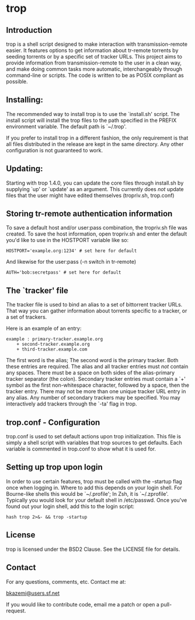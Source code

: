# trop
## Introduction

trop is a shell script designed to make interaction with
transmission-remote easier. It features options to get
information about tr-remote torrents by seeding torrents
or by a specific set of tracker URLs. This project aims to
provide information from transmission-remote to the user
in a clean way, and make doing common tasks more automatic,
interchangeably through command-line or scripts. The code
is written to be as POSIX compliant as possible.

## Installing:

The recommended way to install trop is to use the \`install.sh'
script. The install script will install the trop files to the
path specified in the PREFIX environment variable. The default
path is \`~/.trop'.

If you prefer to install trop in a different
fashion, the only requirement is that all files distributed in
the release are kept in the same directory. Any other configuration
is not guaranteed to work.

## Updating:

Starting with trop 1.4.0, you can update the core files through install.sh by supplying
\`up' or \`update' as an argument. This currently does _not_ update files
that the user might have edited themselves (tropriv.sh, trop.conf)

## Storing tr-remote authentication information

To save a default host and/or user:pass combination, the tropriv.sh file was created.
To save the host information, open tropriv.sh and enter the default you'd like to use in
the HOSTPORT variable like so:
```
HOSTPORT='example.org:1234' # set here for default
```
And likewise for the user:pass (-n switch in tr-remote)
```
AUTH='bob:secretpass' # set here for default
```

## The \`tracker' file

The tracker file is used to bind an alias to a set of bittorrent tracker
URLs. That way you can gather information about torrents specific to a tracker, or a
set of trackers.

Here is an example of an entry:
```
example : primary-tracker.example.org
	+ second-tracker.example.org
	+ third-tracker.example.com
```
The first word is the alias; The second word is the primary tracker. Both these entries
are required. The alias and all tracker entries must _not_ contain any spaces. There must
be a space on both sides of the alias-primary tracker separator (the colon).
Secondary tracker entries must contain a \`+' symbol as the first non-whitespace character,
followed by a space, then the tracker entry. There may not be more than one unique tracker URL entry
in any alias. Any number of secondary trackers may be specified. You may interactively add trackers
through the \`-ta' flag in trop.

## trop.conf - Configuration

trop.conf is used to set default actions upon trop initialization. This file is simply a shell script
with variables that trop sources to get defaults. Each variable is commented in trop.conf to show what
it is used for.

## Setting up trop upon login

In order to use certain features, trop must be called with the -startup flag once when logging in.
Where to add this depends on your login shell. For Bourne-like shells this would be \`~/.profile';
In Zsh, it is \`~/.zprofile'. Typically you would look for your default shell in /etc/passwd.
Once you've found out your login shell, add this to the login script:
```
hash trop 2>&- && trop -startup
```

## License

trop is licensed under the BSD2 Clause. See the LICENSE file for details.

## Contact

For any questions, comments, etc. Contact me at:

bkazemi@users.sf.net

If you would like to contribute code, email me a patch or open a pull-request.
